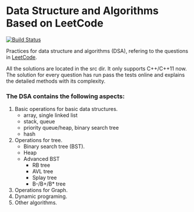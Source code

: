 # Data Structure and Algorithms Based on LeetCode
[![Build Status](https://travis-ci.org/michaelliao/openweixin.svg?branch=master)](https://travis-ci.org/michaelliao/openweixin)

Practices for data structure and algorithms (DSA), refering to the questions in [LeetCode](https://leetcode.com/problemset/all/).

All the solutions are located in the src dir. It only supports C++/C++11 now. The solution for every question has run pass the tests online and explains the detailed methods with its complexity.

### The DSA contains the following aspects:
1. Basic operations for basic data structures.
    * array, single linked list
    * stack, queue
    * priority queue/heap, binary search tree
    * hash
2. Operations for tree.
    * Binary search tree (BST).
    * Heap
    * Advanced BST
        * RB tree
        * AVL tree
        * Splay tree
        * B-/B+/B* tree
3. Operations for Graph.
4. Dynamic programing.
5. Other algorithms.